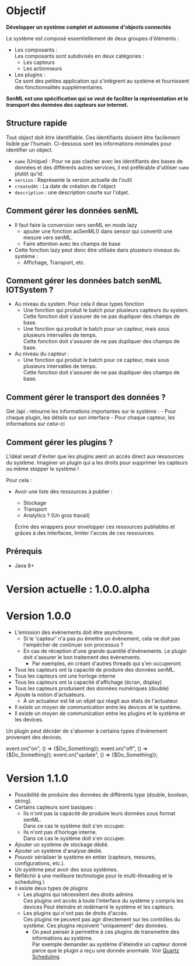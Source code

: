
# Objectif
**Développer un système complet et autonome d'objects connectés**

Le système est composé essentiellement de deux groupes d'éléments :
- Les composants :\
    Les composants sont subdivisés en deux catégories :
    - Les capteurs
    - Les actionneurs
- Les plugins :\
    Ce sont des petites application qui s'intègrent au système et fournissent des fonctionnalités supplémentaires.
    

**SenML est une spécification qui se veut de faciliter la représentation et le transport des données 
des capteurs sur internet.**

## Structure rapide

Tout object doit être identifiable. Ces identifiants doivent être facilement lisible par l'humain.
Ci-dessous sont les informations minimales pour identifier un object.
- `name` (Unique) : Pour ne pas clasher avec les identifiants des bases de données et des différents autres services, il est préférable
d'utiliser `name` plutôt qu'id.
- `version` : Représente la version actuelle de l'outil
- `createdAt` : La date de création de l'object
- `description` : une description courte sur l'objet.

## Comment gérer les données senML

- Il faut faire la conversion vers senML en mode lazy
    - ajouter une fonction asSenML() dans sensor qui convertit une mesure vers senML.
    - Faire attention avec les champs de base 
- Cette fonction lazy peut donc être utilisée dans plusieurs niveaux du système :
    - Affichage, Transport, etc.

## Comment gérer les données batch senML IOTSystem ?

- Au niveau du system. Pour cela il deux types fonction
     - Une fonction qui produit le batch pour plusieurs capteurs du system.\
        Cette fonction doit s'assurer de ne pas dupliquer des champs de base.
     - Une fonction qui produit le batch pour un capteur, mais sous plusieurs intervalles de temps.\
        Cette fonction doit s'assurer de ne pas dupliquer des champs de base.
- Au niveau du capteur :
    - Une fonction qui produit le batch pour ce capteur, mais sous plusieurs intervalles de temps.\
    Cette fonction doit s'assurer de ne pas dupliquer des champs de base.

## Comment gérer le transport des données ?

Get /api : retourne les informations importantes sur le système :
    - Pour chaque plugin, les détails sur son interface
    - Pour chaque capteur, les informations sur celui-ci

## Comment gérer les plugins ?

L'idéal serait d'éviter que les plugins aient un accès direct aux ressources du système.
Imaginer un plugin qui a les droits pour supprimer les capteurs ou même stopper le système !

Pour cela :
- Avoir une liste des ressources à publier :
    - Stockage
    - Transport
    - Analytics ? (Un gros travail)
    
    Écrire des wrappers pour envelopper ces ressources publiables et grâces à des interfaces,
    limiter l'acces de ces ressources.

## Prérequis
- Java 8+

# Version actuelle : 1.0.0.alpha

# Version 1.0.0

- L'emission des évènements doit être asynchrone.
    - Si le 'capteur' n'a pas pu émettre
    un évènement, cela ne doit pas l'empêcher de continuer son processus ?
    - En cas de réception d'une grande quantité d'évènements. Le plugin doit s'assurer le bon traitement
    des évènements.
        - Par exemples, en créant d'autres threads qui s'en occuperont.
- Tous les capteurs ont la capacité de produire des données senML.
- Tous les capteurs ont une horloge interne
- Tous les capteurs ont la capacité d'affichage (écran, display)
- Tous les capteurs produisent des données numériques (double)
- Ajoute la notion d'actuateurs.
    - À un actuateur est lié un objet qui réagit aux états de l'actuateur.
- Il existe un moyen de communication entre les devices et le système.
- Il existe un moyen de communication entre les plugins et le système et les devices.

Un plugin peut décider de s'abonner à certains types d'évènement provenant des devices.

event.on("on", () => {$Do_Something});
event.on("off", () => {$Do_Something});
event.on("update", () => {$Do_Something});

# Version 1.1.0

- Possibilité de produire des données de différents type (double, boolean, string).
- Certains capteurs sont basiques :
    - Ils n'ont pas la capacité de produire leurs données sous format senML.\
    Dans ce cas le système doit s'en occuper.
    - Ils n'ont pas d'horloge interne.\
    Dans ce cas le système doit s'en occuper.
- Ajouter un système de stockage dédié.
- Ajouter un système d'analyse dédié.
- Pouvoir sérialiser le système en entier (capteurs, mesures, configurations, etc.).
- Un système peut avoir des sous systèmes.
- Réfléchir à une meilleure technologie pour le multi-threading et le scheduling.\
- Il existe deux types de plugins
    - Les plugins qui nécessitent des droits admins\
    Ces plugins ont accès à toute l'interface du système y compris les devices
    Peut éteindre et redémarré le système et les capteurs.
    - Les plugins qui n'ont pas de droits d'accès.\
    Ces plugins ne peuvent pas agir directement sur les contrôles du système.
    Ces plugins reçoivent "uniquement" des données.
        - On peut penser à permettre à ces plugins de transmettre des informations au système.\
        Par exemple demander au système d'éteindre un capteur donné parce que le plugin a reçu une donnée anormale.
Voir [Quartz Scheduling](http://www.quartz-scheduler.org/).
